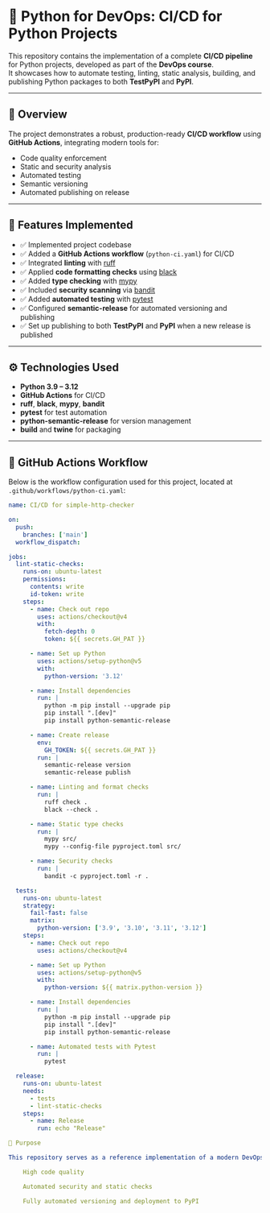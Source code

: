 # 🐍 Python for DevOps: CI/CD for Python Projects

This repository contains the implementation of a complete **CI/CD pipeline** for Python projects, developed as part of the **DevOps course**.  
It showcases how to automate testing, linting, static analysis, building, and publishing Python packages to both **TestPyPI** and **PyPI**.

---

## 🚀 Overview

The project demonstrates a robust, production-ready **CI/CD workflow** using **GitHub Actions**, integrating modern tools for:
- Code quality enforcement
- Static and security analysis
- Automated testing
- Semantic versioning
- Automated publishing on release

---

## 🧩 Features Implemented

- ✅ Implemented project codebase  
- ✅ Added a **GitHub Actions workflow** (`python-ci.yaml`) for CI/CD  
- ✅ Integrated **linting** with [ruff](https://github.com/astral-sh/ruff)  
- ✅ Applied **code formatting checks** using [black](https://github.com/psf/black)  
- ✅ Added **type checking** with [mypy](https://github.com/python/mypy)  
- ✅ Included **security scanning** via [bandit](https://github.com/PyCQA/bandit)  
- ✅ Added **automated testing** with [pytest](https://pytest.org)  
- ✅ Configured **semantic-release** for automated versioning and publishing  
- ✅ Set up publishing to both **TestPyPI** and **PyPI** when a new release is published  

---

## ⚙️ Technologies Used

- **Python 3.9 – 3.12**  
- **GitHub Actions** for CI/CD  
- **ruff**, **black**, **mypy**, **bandit**  
- **pytest** for test automation  
- **python-semantic-release** for version management  
- **build** and **twine** for packaging  

---

## 🧱 GitHub Actions Workflow

Below is the workflow configuration used for this project, located at  
`.github/workflows/python-ci.yaml`:

```yaml
name: CI/CD for simple-http-checker

on:
  push:
    branches: ['main']
  workflow_dispatch:

jobs:
  lint-static-checks:
    runs-on: ubuntu-latest
    permissions:
      contents: write
      id-token: write
    steps:
      - name: Check out repo
        uses: actions/checkout@v4
        with:
          fetch-depth: 0
          token: ${{ secrets.GH_PAT }}

      - name: Set up Python
        uses: actions/setup-python@v5
        with:
          python-version: '3.12'

      - name: Install dependencies
        run: |
          python -m pip install --upgrade pip
          pip install ".[dev]"
          pip install python-semantic-release

      - name: Create release
        env:
          GH_TOKEN: ${{ secrets.GH_PAT }}
        run: |
          semantic-release version
          semantic-release publish

      - name: Linting and format checks
        run: |
          ruff check .
          black --check .

      - name: Static type checks
        run: |
          mypy src/
          mypy --config-file pyproject.toml src/

      - name: Security checks
        run: |
          bandit -c pyproject.toml -r .

  tests:
    runs-on: ubuntu-latest
    strategy:
      fail-fast: false
      matrix:
        python-version: ['3.9', '3.10', '3.11', '3.12']
    steps:
      - name: Check out repo
        uses: actions/checkout@v4

      - name: Set up Python
        uses: actions/setup-python@v5
        with:
          python-version: ${{ matrix.python-version }}

      - name: Install dependencies
        run: |
          python -m pip install --upgrade pip
          pip install ".[dev]"
          pip install python-semantic-release

      - name: Automated tests with Pytest
        run: |
          pytest

  release:
    runs-on: ubuntu-latest
    needs:
      - tests
      - lint-static-checks
    steps:
      - name: Release
        run: echo "Release"

🧠 Purpose

This repository serves as a reference implementation of a modern DevOps pipeline for Python, ensuring:

    High code quality

    Automated security and static checks

    Fully automated versioning and deployment to PyPI